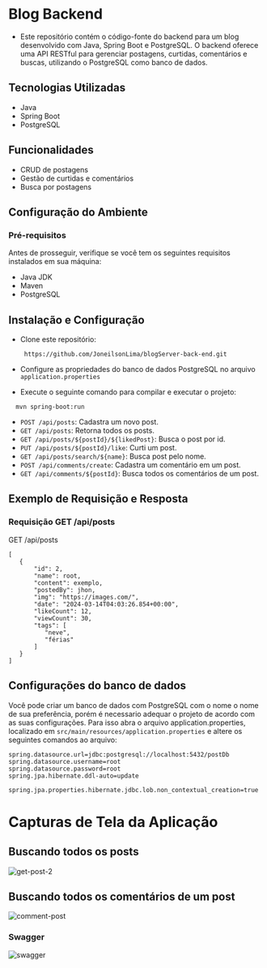 # Blog Backend 
- Este repositório contém o código-fonte do backend para um blog desenvolvido com Java, Spring Boot e PostgreSQL. O backend oferece uma API RESTful para gerenciar postagens, curtidas, comentários e buscas, utilizando o PostgreSQL como banco de dados.

## Tecnologias Utilizadas
- Java
- Spring Boot
- PostgreSQL

## Funcionalidades
- CRUD de postagens
- Gestão de curtidas e comentários
- Busca por postagens

## Configuração do Ambiente
### Pré-requisitos
Antes de prosseguir, verifique se você tem os seguintes requisitos instalados em sua máquina:
- Java JDK
- Maven
- PostgreSQL

## Instalação e Configuração
- Clone este repositório:
  ```
   https://github.com/JoneilsonLima/blogServer-back-end.git
  ```
- Configure as propriedades do banco de dados PostgreSQL no arquivo 
`application.properties`

- Execute o seguinte comando para compilar e executar o projeto:
```
  mvn spring-boot:run
```

- `POST /api/posts`: Cadastra um novo post.
- `GET /api/posts`: Retorna todos os posts.
- `GET /api/posts/${postId}/${likedPost}`: Busca o post por id.
- `PUT /api/posts/${postId}/like`: Curti um post.
- `GET /api/posts/search/${name}`: Busca post pelo nome.
- `POST /api/comments/create`: Cadastra um comentário em um post.
- `GET /api/comments/${postId}`: Busca todos os comentários de um post.

## Exemplo de Requisição e Resposta
### Requisição GET /api/posts

GET /api/posts
```
[
   {
       "id": 2,
       "name": root,
       "content": exemplo,
       "postedBy": jhon,
       "img": "https://images.com/",
       "date": "2024-03-14T04:03:26.854+00:00",
       "likeCount": 12,
       "viewCount": 30,
       "tags": [
          "neve",
          "férias"
       ]
   }
]
```

## Configurações do banco de dados
Você pode criar um banco de dados com PostgreSQL com o nome o nome de sua preferência, porém é necessario adequar o projeto de acordo com as suas configurações. Para isso abra o arquivo application.properties, localizado em `src/main/resources/application.properties` e altere os seguintes comandos ao arquivo:

```
spring.datasource.url=jdbc:postgresql://localhost:5432/postDb
spring.datasource.username=root
spring.datasource.password=root
spring.jpa.hibernate.ddl-auto=update

spring.jpa.properties.hibernate.jdbc.lob.non_contextual_creation=true
```

# Capturas de Tela da Aplicação
## Buscando todos os posts
![get-post-2](https://github.com/JoneilsonLima/blogServer-back-end/assets/73480168/bc595958-eb25-4fc0-a5fb-b948f1551b85)

## Buscando todos os comentários de um post
![comment-post](https://github.com/JoneilsonLima/blogServer-back-end/assets/73480168/bf7bff63-3105-4710-83e0-30221eae824b)

### Swagger
![swagger](https://github.com/JoneilsonLima/blogServer-back-end/assets/73480168/67ee2b12-37a8-4477-b648-14422d1a02fa)
